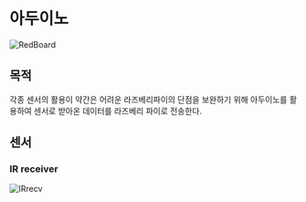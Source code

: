 # 아두이노  

![RedBoard](https://github.com/wjrmffldrhrl/UleungCare/blob/master/arduino/RedBoard.jpg)

## 목적  

각종 센서의 활용이 약간은 어려운 라즈베리파이의 단점을 보완하기 위해 아두이노를 활용하여 센서로 받아온 데이터를 라즈베리 파이로 전송한다.  

## 센서  

### IR receiver  

![IRrecv](https://github.com/wjrmffldrhrl/UleungCare/blob/master/arduino/IRrecever.JPG)

